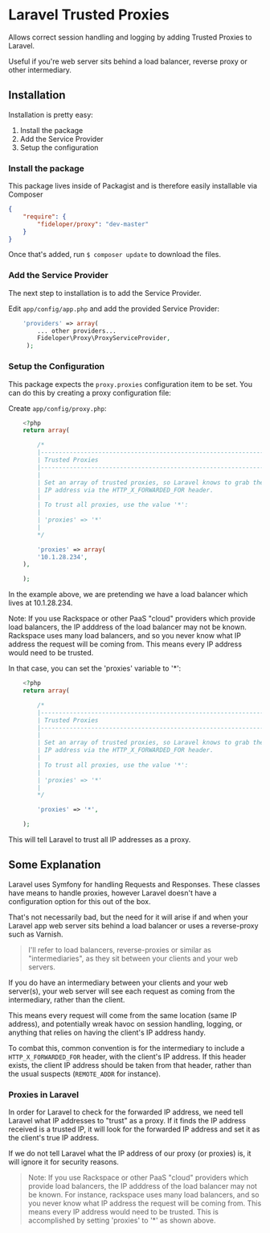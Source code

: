 # Laravel Trusted Proxies

Allows correct session handling and logging by adding Trusted Proxies to Laravel.

Useful if you're web server sits behind a load balancer, reverse proxy or other intermediary.

## Installation

Installation is pretty easy:

1. Install the package
2. Add the Service Provider
3. Setup the configuration

### Install the package

This package lives inside of Packagist and is therefore easily installable via Composer

```json
{
    "require": {
        "fideloper/proxy": "dev-master"
    }
}
```
Once that's added, run `$ composer update` to download the files.

### Add the Service Provider

The next step to installation is to add the Service Provider.

Edit `app/config/app.php` and add the provided Service Provider:

```php
    'providers' => array(
        ... other providers...
        Fideloper\Proxy\ProxyServiceProvider,
     );
```

### Setup the Configuration

This package expects the `proxy.proxies` configuration item to be set. You can do this by creating a proxy configuration file:

Create `app/config/proxy.php`:

```php
    <?php
    return array(

        /*
        |--------------------------------------------------------------------------
        | Trusted Proxies
        |--------------------------------------------------------------------------
        |
        | Set an array of trusted proxies, so Laravel knows to grab the client's
        | IP address via the HTTP_X_FORWARDED_FOR header.
        |
        | To trust all proxies, use the value '*':
        |
        | 'proxies' => '*'
        |
        */

        'proxies' => array(
		'10.1.28.234',
	),

    );
```
In the example above, we are pretending we have a load balancer which lives at 10.1.28.234.

Note: If you use Rackspace or other PaaS "cloud" providers which provide load balancers, the IP adddress of the load balancer may not be known. Rackspace uses many load balancers, and so you never know what IP address the request will be coming from. This means every IP address would need to be trusted.

In that case, you can set the 'proxies' variable to '*':

```php
    <?php
    return array(

        /*
        |--------------------------------------------------------------------------
        | Trusted Proxies
        |--------------------------------------------------------------------------
        |
        | Set an array of trusted proxies, so Laravel knows to grab the client's
        | IP address via the HTTP_X_FORWARDED_FOR header.
        |
        | To trust all proxies, use the value '*':
        |
        | 'proxies' => '*'
        |
        */

        'proxies' => '*',

    );
```

This will tell Laravel to trust all IP addresses as a proxy.


## Some Explanation

Laravel uses Symfony for handling Requests and Responses. These classes have means to handle proxies, however Laravel doesn't have a configuration option for this out of the box.

That's not necessarily bad, but the need for it will arise if and when your Laravel app web server sits behind a load balancer or uses a reverse-proxy such as Varnish.

> I'll refer to load balancers, reverse-proxies or similar as "intermediaries", as they sit between your clients and your web servers.

If you do have an intermediary between your clients and your web server(s), your web server will see each request as coming from the intermediary, rather than the client.

This means every request will come from the same location (same IP address), and potentially wreak havoc on session handling, logging, or anything that relies on having the client's IP address handy.

To combat this, common convention is for the intermediary to include a `HTTP_X_FORWARDED_FOR` header, with the client's IP address. If this header exists, the client IP address should be taken from that header, rather than the usual suspects (`REMOTE_ADDR` for instance).

### Proxies in Laravel

In order for Laravel to check for the forwarded IP address, we need tell Laravel what IP addresses to "trust" as a proxy. If it finds the IP address received is a trusted IP, it will look for the forwarded IP address and set it as the client's true IP address.

If we do not tell Laravel what the IP address of our proxy (or proxies) is, it will ignore it for security reasons.

> Note: If you use Rackspace or other PaaS "cloud" providers which provide load balancers, the IP adddress of the load balancer may not be known. For instance, rackspace uses many load balancers, and so you never know what IP address the request will be coming from. This means every IP address would need to be trusted.
> This is accomplished by setting 'proxies' to '*' as shown above.
